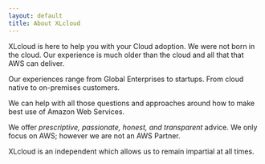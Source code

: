 ```yaml
---
layout: default
title: About XLcloud
---
```


XLcloud is here to help you with your Cloud adoption. We were not born in the cloud. Our experience is much older than the cloud and all that that AWS can deliver. 

Our experiences range from Global Enterprises to startups. From cloud native to on-premises customers. 

We can help with all those questions and approaches around how to make best use of Amazon Web Services.

We offer *prescriptive, passionate, honest, and transparent* advice. We only focus on AWS; however we are not an AWS Partner. 

XLcloud is an independent which allows us to remain impartial at all times. 

